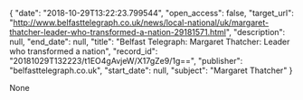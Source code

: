 {
  "date": "2018-10-29T13:22:23.799544", 
  "open_access": false, 
  "target_url": "http://www.belfasttelegraph.co.uk/news/local-national/uk/margaret-thatcher-leader-who-transformed-a-nation-29181571.html", 
  "description": null, 
  "end_date": null, 
  "title": "Belfast Telegraph: Margaret Thatcher: Leader who transformed a nation", 
  "record_id": "20181029T132223/t1EO4gAvjeW/X17gZe9/1g==", 
  "publisher": "belfasttelegraph.co.uk", 
  "start_date": null, 
  "subject": "Margaret Thatcher"
}

None